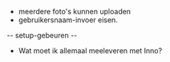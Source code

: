 - meerdere foto's kunnen uploaden
- gebruikersnaam-invoer eisen.

-- setup-gebeuren --
- Wat moet ik allemaal meeleveren met Inno?
